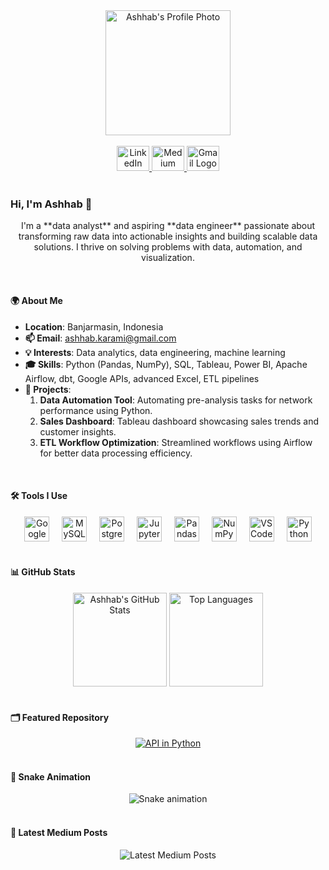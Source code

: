 <div align="center">
  <!-- Profile Photo -->
  <img height="200" src="https://avatars.githubusercontent.com/u/119929075?s=400&amp;u=51aeb93848de7091a1be46fa66df780220351f4f&amp;v=4" alt="Ashhab's Profile Photo" />
</div>

<br>

<div align="center">
  <!-- Social Links -->
  <a href="https://www.linkedin.com/in/ashhab-karami/" target="_blank">
    <img src="https://raw.githubusercontent.com/maurodesouza/profile-readme-generator/master/src/assets/icons/social/linkedin/default.svg" width="52" height="40" alt="LinkedIn Logo" />
  </a>
  <a href="https://medium.com/@ashhab.karami" target="_blank">
    <img src="https://raw.githubusercontent.com/maurodesouza/profile-readme-generator/master/src/assets/icons/social/medium/default.svg" width="52" height="40" alt="Medium Logo" />
  </a>
  <a href="mailto:ashhab.karami@gmail.com" target="_blank">
    <img src="https://raw.githubusercontent.com/maurodesouza/profile-readme-generator/master/src/assets/icons/social/gmail/default.svg" width="52" height="40" alt="Gmail Logo" />
  </a>
</div>

<br>

### **Hi, I'm Ashhab 👋**

<p align="center">
  I'm a **data analyst** and aspiring **data engineer** passionate about transforming raw data into actionable insights and building scalable data solutions. I thrive on solving problems with data, automation, and visualization.
</p>

<br>

#### **🌍 About Me**
- **Location**: Banjarmasin, Indonesia
- **📫 Email**: ashhab.karami@gmail.com
- **💡 Interests**: Data analytics, data engineering, machine learning
- **🎓 Skills**: Python (Pandas, NumPy), SQL, Tableau, Power BI, Apache Airflow, dbt, Google APIs, advanced Excel, ETL pipelines
- **🚀 Projects**:
  1. **Data Automation Tool**: Automating pre-analysis tasks for network performance using Python.
  2. **Sales Dashboard**: Tableau dashboard showcasing sales trends and customer insights.
  3. **ETL Workflow Optimization**: Streamlined workflows using Airflow for better data processing efficiency.

<br>

#### **🛠️ Tools I Use**
<div align="center">
  <img src="https://cdn.jsdelivr.net/gh/devicons/devicon/icons/googlecloud/googlecloud-original.svg" height="40" alt="Google Cloud" />
  <img width="12" />
  <img src="https://cdn.jsdelivr.net/gh/devicons/devicon/icons/mysql/mysql-original.svg" height="40" alt="MySQL" />
  <img width="12" />
  <img src="https://cdn.jsdelivr.net/gh/devicons/devicon/icons/postgresql/postgresql-original.svg" height="40" alt="PostgreSQL" />
  <img width="12" />
  <img src="https://cdn.jsdelivr.net/gh/devicons/devicon/icons/jupyter/jupyter-original.svg" height="40" alt="Jupyter" />
  <img width="12" />
  <img src="https://cdn.jsdelivr.net/gh/devicons/devicon/icons/pandas/pandas-original.svg" height="40" alt="Pandas" />
  <img width="12" />
  <img src="https://cdn.jsdelivr.net/gh/devicons/devicon/icons/numpy/numpy-original.svg" height="40" alt="NumPy" />
  <img width="12" />
  <img src="https://cdn.jsdelivr.net/gh/devicons/devicon/icons/vscode/vscode-original.svg" height="40" alt="VS Code" />
  <img width="12" />
  <img src="https://cdn.simpleicons.org/python/3776AB" height="40" alt="Python" />
</div>

<br>

#### **📊 GitHub Stats**
<div align="center">
  <img src="https://github-readme-stats.vercel.app/api?username=ashhabk&hide_title=false&hide_rank=false&show_icons=true&include_all_commits=true&count_private=true&disable_animations=false&theme=dracula&locale=en&hide_border=false&order=1" height="150" alt="Ashhab's GitHub Stats" />
  <img src="https://github-readme-stats.vercel.app/api/top-langs?username=ashhabk&locale=en&hide_title=false&layout=compact&card_width=320&langs_count=5&theme=dracula&hide_border=false&order=2" height="150" alt="Top Languages" />
</div>

<br>

#### **🗂️ Featured Repository**
<div align="center">
  <a href="https://github.com/ashhabk/API-in-Python" target="_blank">
    <img src="https://github-readme-stats.vercel.app/api/pin/?username=ashhabk&repo=API-in-Python&theme=dracula" alt="API in Python" />
  </a>
</div>

<br>

#### **🐍 Snake Animation**
<div align="center">
  <img src="https://raw.githubusercontent.com/ashhabk/ashhabk/output/snake.svg" alt="Snake animation" />
</div>

<br>

#### **📝 Latest Medium Posts**
<div align="center">
  <img src="https://github-read-medium-git-main.pahlevikun.vercel.app/latest?limit=4" alt="Latest Medium Posts" />
</div>
